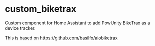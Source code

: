 # custom_biketrax

Custom component for Home Assistant to add PowUnity BikeTrax as a device tracker.

This is based on https://github.com/basilfx/aiobiketrax
